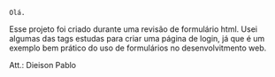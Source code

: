    Olá.

Esse projeto foi criado durante uma revisão de formulário html. Usei algumas das tags estudas para criar uma página de login, já que é um exemplo bem prático do uso de formulários no desenvolvitmento web.

Att.: Dieison Pablo